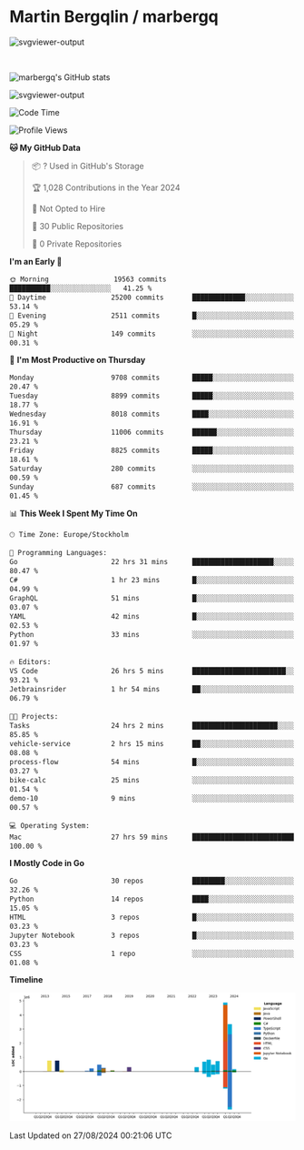 # Martin Bergqlin / marbergq

![svgviewer-output](https://user-images.githubusercontent.com/2405410/206014777-22d41ecb-c24f-421d-b7d9-bba2cb5bb0de.svg)

<br>

<!--- [![Martin's Week](https://github-readme-stats.vercel.app/api/wakatime?username=marbergq&theme=dark)](https://github.com/anuraghazra/github-readme-stats) -->

![marbergq's GitHub stats](https://github-readme-stats.vercel.app/api?username=marbergq&count_private=true&show_icons=true)

![svgviewer-output](https://wakatime.com/badge/user/3f0a2069-6683-4e19-9a4a-7d21ea815067.svg)

<!--START_SECTION:waka-->
![Code Time](http://img.shields.io/badge/Code%20Time-4%2C302%20hrs%2052%20mins-blue)

![Profile Views](http://img.shields.io/badge/Profile%20Views-0-blue)

**🐱 My GitHub Data** 

> 📦 ? Used in GitHub's Storage 
 > 
> 🏆 1,028 Contributions in the Year 2024
 > 
> 🚫 Not Opted to Hire
 > 
> 📜 30 Public Repositories 
 > 
> 🔑 0 Private Repositories 
 > 
**I'm an Early 🐤** 

```text
🌞 Morning                19563 commits       ██████████░░░░░░░░░░░░░░░   41.25 % 
🌆 Daytime                25200 commits       █████████████░░░░░░░░░░░░   53.14 % 
🌃 Evening                2511 commits        █░░░░░░░░░░░░░░░░░░░░░░░░   05.29 % 
🌙 Night                  149 commits         ░░░░░░░░░░░░░░░░░░░░░░░░░   00.31 % 
```
📅 **I'm Most Productive on Thursday** 

```text
Monday                   9708 commits        █████░░░░░░░░░░░░░░░░░░░░   20.47 % 
Tuesday                  8899 commits        █████░░░░░░░░░░░░░░░░░░░░   18.77 % 
Wednesday                8018 commits        ████░░░░░░░░░░░░░░░░░░░░░   16.91 % 
Thursday                 11006 commits       ██████░░░░░░░░░░░░░░░░░░░   23.21 % 
Friday                   8825 commits        █████░░░░░░░░░░░░░░░░░░░░   18.61 % 
Saturday                 280 commits         ░░░░░░░░░░░░░░░░░░░░░░░░░   00.59 % 
Sunday                   687 commits         ░░░░░░░░░░░░░░░░░░░░░░░░░   01.45 % 
```


📊 **This Week I Spent My Time On** 

```text
🕑︎ Time Zone: Europe/Stockholm

💬 Programming Languages: 
Go                       22 hrs 31 mins      ████████████████████░░░░░   80.47 % 
C#                       1 hr 23 mins        █░░░░░░░░░░░░░░░░░░░░░░░░   04.99 % 
GraphQL                  51 mins             █░░░░░░░░░░░░░░░░░░░░░░░░   03.07 % 
YAML                     42 mins             █░░░░░░░░░░░░░░░░░░░░░░░░   02.53 % 
Python                   33 mins             ░░░░░░░░░░░░░░░░░░░░░░░░░   01.97 % 

🔥 Editors: 
VS Code                  26 hrs 5 mins       ███████████████████████░░   93.21 % 
Jetbrainsrider           1 hr 54 mins        ██░░░░░░░░░░░░░░░░░░░░░░░   06.79 % 

🐱‍💻 Projects: 
Tasks                    24 hrs 2 mins       █████████████████████░░░░   85.85 % 
vehicle-service          2 hrs 15 mins       ██░░░░░░░░░░░░░░░░░░░░░░░   08.08 % 
process-flow             54 mins             █░░░░░░░░░░░░░░░░░░░░░░░░   03.27 % 
bike-calc                25 mins             ░░░░░░░░░░░░░░░░░░░░░░░░░   01.54 % 
demo-10                  9 mins              ░░░░░░░░░░░░░░░░░░░░░░░░░   00.57 % 

💻 Operating System: 
Mac                      27 hrs 59 mins      █████████████████████████   100.00 % 
```

**I Mostly Code in Go** 

```text
Go                       30 repos            ████████░░░░░░░░░░░░░░░░░   32.26 % 
Python                   14 repos            ████░░░░░░░░░░░░░░░░░░░░░   15.05 % 
HTML                     3 repos             █░░░░░░░░░░░░░░░░░░░░░░░░   03.23 % 
Jupyter Notebook         3 repos             █░░░░░░░░░░░░░░░░░░░░░░░░   03.23 % 
CSS                      1 repo              ░░░░░░░░░░░░░░░░░░░░░░░░░   01.08 % 
```



**Timeline**

![Lines of Code chart](https://raw.githubusercontent.com/marbergq/marbergq/main/assets/bar_graph.png)


 Last Updated on 27/08/2024 00:21:06 UTC
<!--END_SECTION:waka-->

